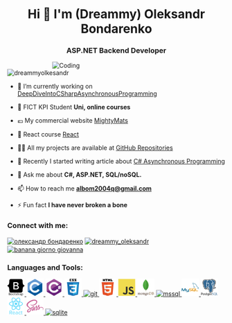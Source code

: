 
[comment]: <[![MasterHead](https://www.spglobal.com/esg/perspectives/transparency-matters-banner-1.gif)](https://github.com/DreammyOleksandr)>
<h1 align="center">Hi 👋 I'm (Dreammy) Oleksandr Bondarenko</h1>
<h3 align="center">ASP.NET Backend Developer</h3>
<img align="right" alt="Coding" width="400" src="https://i.kym-cdn.com/photos/images/original/002/429/796/96c.gif">

<p align="left"> <img src="https://komarev.com/ghpvc/?username=dreammyolkesandr&label=Profile%20views&color=0e75b6&style=flat" alt="dreammyolkesandr" /> </p>

- 🔭 I’m currently working on [DeepDiveIntoCSharpAsynchronousProgramming](https://github.com/DreammyOleksandr/DeepDiveIntoCSharpAsynchronousProgramming)

- 🌱 FICT KPI Student **Uni, online courses**

- 💶 My commercial website [MightyMats](https://github.com/DreammyOleksandr/MightyMats)

- 💎 React course [React](https://github.com/DreammyOleksandr/React)

- 👨‍💻 All my projects are available at [GitHub Repositories](https://github.com/DreammyOleksandr?tab=repositories)

- 📝 Recently I started writing article about [C# Asynchronous Programming](https://github.com/DreammyOleksandr/DeepDiveIntoCSharpAsynchronousProgramming)

- 💬 Ask me about **C#, ASP.NET, SQL/noSQL.**

- 📫 How to reach me **albom2004q@gmail.com**

- ⚡ Fun fact **I have never broken a bone**

<h3 align="left">Connect with me:</h3>
<p align="left">
<a href="https://www.linkedin.com/in/%D0%BE%D0%BB%D0%B5%D0%BA%D1%81%D0%B0%D0%BD%D0%B4%D1%80-%D0%B1%D0%BE%D0%BD%D0%B4%D0%B0%D1%80%D0%B5%D0%BD%D0%BA%D0%BE-a3a668282/" target="blank"><img align="center" src="https://raw.githubusercontent.com/rahuldkjain/github-profile-readme-generator/master/src/images/icons/Social/linked-in-alt.svg" alt="олександр бондаренко" height="30" width="40" /></a>
<a href="https://instagram.com/dreammy_oleksandr" target="blank"><img align="center" src="https://raw.githubusercontent.com/rahuldkjain/github-profile-readme-generator/master/src/images/icons/Social/instagram.svg" alt="dreammy_oleksandr" height="30" width="40" /></a>
<a href="https://www.youtube.com/channel/UCfs1OuF4pi9073ZZNssl4Sg" target="blank"><img align="center" src="https://raw.githubusercontent.com/rahuldkjain/github-profile-readme-generator/master/src/images/icons/Social/youtube.svg" alt="banana giorno giovanna" height="30" width="40" /></a>
</p>

<h3 align="left">Languages and Tools:</h3>
<p align="left"> <a href="https://getbootstrap.com" target="_blank" rel="noreferrer"> <img src="https://raw.githubusercontent.com/devicons/devicon/master/icons/bootstrap/bootstrap-plain-wordmark.svg" alt="bootstrap" width="40" height="40"/> </a> <a href="https://www.cprogramming.com/" target="_blank" rel="noreferrer"> <img src="https://raw.githubusercontent.com/devicons/devicon/master/icons/c/c-original.svg" alt="c" width="40" height="40"/> </a> <a href="https://www.w3schools.com/cs/" target="_blank" rel="noreferrer"> <img src="https://raw.githubusercontent.com/devicons/devicon/master/icons/csharp/csharp-original.svg" alt="csharp" width="40" height="40"/> </a> <a href="https://www.w3schools.com/css/" target="_blank" rel="noreferrer"> <img src="https://raw.githubusercontent.com/devicons/devicon/master/icons/css3/css3-original-wordmark.svg" alt="css3" width="40" height="40"/> </a> <a href="https://git-scm.com/" target="_blank" rel="noreferrer"> <img src="https://www.vectorlogo.zone/logos/git-scm/git-scm-icon.svg" alt="git" width="40" height="40"/> </a> <a href="https://www.w3.org/html/" target="_blank" rel="noreferrer"> <img src="https://raw.githubusercontent.com/devicons/devicon/master/icons/html5/html5-original-wordmark.svg" alt="html5" width="40" height="40"/> </a> <a href="https://developer.mozilla.org/en-US/docs/Web/JavaScript" target="_blank" rel="noreferrer"> <img src="https://raw.githubusercontent.com/devicons/devicon/master/icons/javascript/javascript-original.svg" alt="javascript" width="40" height="40"/> </a> <a href="https://www.mongodb.com/" target="_blank" rel="noreferrer"> <img src="https://raw.githubusercontent.com/devicons/devicon/master/icons/mongodb/mongodb-original-wordmark.svg" alt="mongodb" width="40" height="40"/> </a> <a href="https://www.microsoft.com/en-us/sql-server" target="_blank" rel="noreferrer"> <img src="https://www.svgrepo.com/show/303229/microsoft-sql-server-logo.svg" alt="mssql" width="40" height="40"/> </a> <a href="https://www.mysql.com/" target="_blank" rel="noreferrer"> <img src="https://raw.githubusercontent.com/devicons/devicon/master/icons/mysql/mysql-original-wordmark.svg" alt="mysql" width="40" height="40"/> </a> <a href="https://www.postgresql.org" target="_blank" rel="noreferrer"> <img src="https://raw.githubusercontent.com/devicons/devicon/master/icons/postgresql/postgresql-original-wordmark.svg" alt="postgresql" width="40" height="40"/> </a> <a href="https://reactjs.org/" target="_blank" rel="noreferrer"> <img src="https://raw.githubusercontent.com/devicons/devicon/master/icons/react/react-original-wordmark.svg" alt="react" width="40" height="40"/> </a> <a href="https://sass-lang.com" target="_blank" rel="noreferrer"> <img src="https://raw.githubusercontent.com/devicons/devicon/master/icons/sass/sass-original.svg" alt="sass" width="40" height="40"/> </a> <a href="https://www.sqlite.org/" target="_blank" rel="noreferrer"> <img src="https://www.vectorlogo.zone/logos/sqlite/sqlite-icon.svg" alt="sqlite" width="40" height="40"/> </a> </p>
